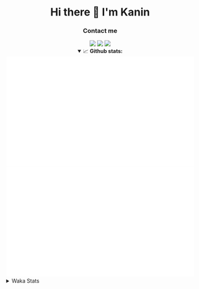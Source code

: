 <div align="center">
 <h1>Hi there 👋 I'm Kanin</h1>
 <h3>Contact me</h3>
 <a href="mailto:im@kanin.dev"><img src="https://img.shields.io/badge/gmail-%23D14836.svg?&style=for-the-badge&logo=gmail&logoColor=white"/></a>
 <a href="https://twitter.com/KaninTwt"><img src="https://img.shields.io/badge/twitter-%231DA1F2.svg?&style=for-the-badge&logo=twitter&logoColor=white"/></a>
 <a href="https://www.linkedin.com/in/KaninDev"><img src="https://img.shields.io/badge/linkedin-%230077B5.svg?&style=for-the-badge&logo=linkedin&logoColor=white"/></a>
<details open>
  <summary>📈 <b>Github stats:</b></summary>
  <img src="https://github.com/Kanin/Kanin/blob/master/scripts/GitHubStats/generated/overview.svg"/>
  <img src="https://github.com/Kanin/Kanin/blob/master/scripts/GitHubStats/generated/languages.svg"/>
</details>
</div>

<details>
 <summary>Waka Stats</summary>

<!--START_SECTION:waka-->
![Code Time](http://img.shields.io/badge/Code%20Time-2%2C254%20hrs%2050%20mins-blue)

![Profile Views](http://img.shields.io/badge/Profile%20Views-0-blue)

![Lines of code](https://img.shields.io/badge/From%20Hello%20World%20I%27ve%20Written-575.2%20thousand%20lines%20of%20code-blue)

**🐱 My GitHub Data** 

> 📦 105.9 kB Used in GitHub's Storage 
 > 
> 🏆 11 Contributions in the Year 2024
 > 
> 🚫 Not Opted to Hire
 > 
> 📜 24 Public Repositories 
 > 
> 🔑 13 Private Repositories 
 > 
**I'm an Early 🐤** 

```text
🌞 Morning                2335 commits        ██████░░░░░░░░░░░░░░░░░░░   25.96 % 
🌆 Daytime                2744 commits        ████████░░░░░░░░░░░░░░░░░   30.51 % 
🌃 Evening                2591 commits        ███████░░░░░░░░░░░░░░░░░░   28.81 % 
🌙 Night                  1323 commits        ████░░░░░░░░░░░░░░░░░░░░░   14.71 % 
```
📅 **I'm Most Productive on Monday** 

```text
Monday                   1743 commits        █████░░░░░░░░░░░░░░░░░░░░   19.38 % 
Tuesday                  1268 commits        ████░░░░░░░░░░░░░░░░░░░░░   14.10 % 
Wednesday                862 commits         ██░░░░░░░░░░░░░░░░░░░░░░░   09.59 % 
Thursday                 1370 commits        ████░░░░░░░░░░░░░░░░░░░░░   15.23 % 
Friday                   1512 commits        ████░░░░░░░░░░░░░░░░░░░░░   16.81 % 
Saturday                 885 commits         ██░░░░░░░░░░░░░░░░░░░░░░░   09.84 % 
Sunday                   1353 commits        ████░░░░░░░░░░░░░░░░░░░░░   15.05 % 
```


📊 **This Week I Spent My Time On** 

```text
🕑︎ Time Zone: America/New_York

💬 Programming Languages: 
HTML                     18 hrs 42 mins      █████████████████░░░░░░░░   69.70 % 
Python                   4 hrs 24 mins       ████░░░░░░░░░░░░░░░░░░░░░   16.42 % 
XML                      1 hr 43 mins        ██░░░░░░░░░░░░░░░░░░░░░░░   06.43 % 
JavaScript               39 mins             █░░░░░░░░░░░░░░░░░░░░░░░░   02.43 % 
virtualenv               24 mins             ░░░░░░░░░░░░░░░░░░░░░░░░░   01.54 % 

🔥 Editors: 
VS Code                  25 hrs 59 mins      ████████████████████████░   96.81 % 
PyCharm                  51 mins             █░░░░░░░░░░░░░░░░░░░░░░░░   03.19 % 

🐱‍💻 Projects: 
APIServer                25 hrs 59 mins      ████████████████████████░   96.81 % 
NailaSite                51 mins             █░░░░░░░░░░░░░░░░░░░░░░░░   03.19 % 

💻 Operating System: 
Windows                  26 hrs 50 mins      █████████████████████████   100.00 % 
```

**I Mostly Code in Python** 

```text
Python                   30 repos            ████████████████░░░░░░░░░   65.22 % 
Java                     4 repos             ██░░░░░░░░░░░░░░░░░░░░░░░   08.70 % 
HTML                     3 repos             ██░░░░░░░░░░░░░░░░░░░░░░░   06.52 % 
TypeScript               2 repos             █░░░░░░░░░░░░░░░░░░░░░░░░   04.35 % 
Kotlin                   2 repos             █░░░░░░░░░░░░░░░░░░░░░░░░   04.35 % 
```



**Timeline**

![Lines of Code chart](https://raw.githubusercontent.com/Kanin/Kanin/master/assets/bar_graph.png)


 Last Updated on 19/01/2024 22:33:42 UTC
<!--END_SECTION:waka-->
</details>
